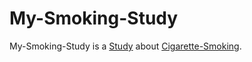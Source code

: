 # My-Smoking-Study

My-Smoking-Study is a [Study](640001.md) about [Cigarette-Smoking](100100003.md).